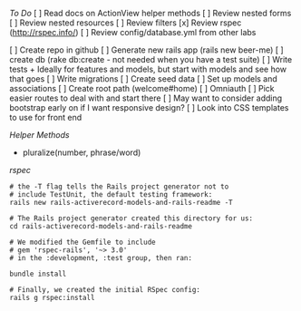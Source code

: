 *To Do*
[ ] Read docs on ActionView helper methods
[ ] Review nested forms
[ ] Review nested resources
[ ] Review filters
[x] Review rspec (http://rspec.info/)
[ ] Review config/database.yml from other labs

[ ] Create repo in github
[ ] Generate new rails app (rails new beer-me)
[ ] create db (rake db:create - not needed when you have a test suite)
[ ] Write tests
    + Ideally for features and models, but start with models and see how that goes
[ ] Write migrations
[ ] Create seed data
[ ] Set up models and associations
[ ] Create root path (welcome#home)
[ ] Omniauth
[ ] Pick easier routes to deal with and start there
[ ] May want to consider adding bootstrap early on if I want responsive design?
[ ] Look into CSS templates to use for front end

*Helper Methods*
+ pluralize(number, phrase/word)

*rspec*
```
# the -T flag tells the Rails project generator not to
# include TestUnit, the default testing framework:
rails new rails-activerecord-models-and-rails-readme -T

# The Rails project generator created this directory for us:
cd rails-activerecord-models-and-rails-readme

# We modified the Gemfile to include
# gem 'rspec-rails', '~> 3.0'
# in the :development, :test group, then ran:

bundle install

# Finally, we created the initial RSpec config:
rails g rspec:install
```
